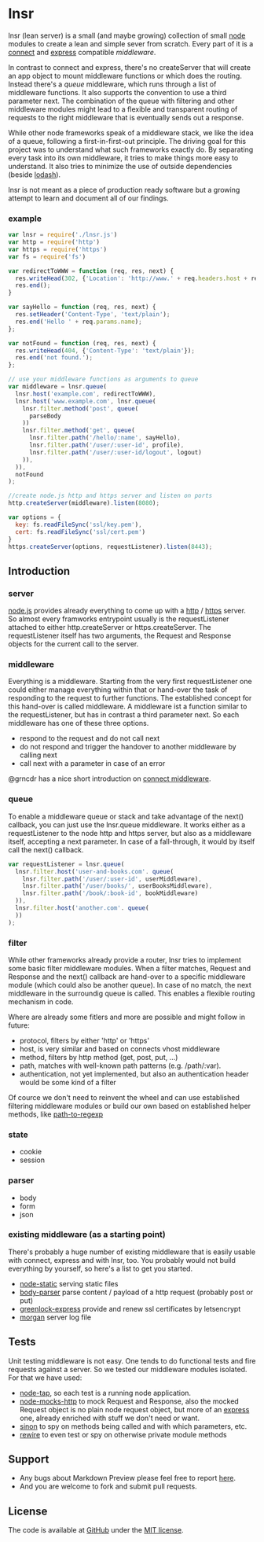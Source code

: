 # lnsr

lnsr (lean server) is a small (and maybe growing) collection of small [node][node.js] modules to create a lean and simple sever from scratch.
Every part of it is a [connect][connect github] and [express][express github] compatible _middleware_.

In contrast to connect and express, there's no createServer that will create an app object to mount middleware functions or which does the routing.
Instead there's a *queue* middleware, which runs through a list of middleware functions. It also supports the convention to use a third parameter next.
The combination of the queue with filtering and other middleware modules might lead to a flexible and transparent routing of requests to the right middleware that is eventually sends out a response.

While other node frameworks speak of a middleware stack, we like the idea of a queue, following a first-in-first-out principle.
The driving goal for this project was to understand what such frameworks exactly do. By separating every task into its own middleware, it tries to make things more easy to understand. It also tries to minimize the use of outside dependencies (beside [lodash][lodash]).

lnsr is not meant as a piece of production ready software but a growing attempt to learn and document all of our findings.

### example

```js
var lnsr = require('./lnsr.js')
var http = require('http')
var https = require('https')
var fs = require('fs')

var redirectToWWW = function (req, res, next) {
  res.writeHead(302, {'Location': 'http://www.' + req.headers.host + req.url});
  res.end();
}

var sayHello = function (req, res, next) {
  res.setHeader('Content-Type', 'text/plain');
  res.end('Hello ' + req.params.name);
};

var notFound = function (req, res, next) {
  res.writeHead(404, {'Content-Type': 'text/plain'});
  res.end('not found.');
};

// use your middleware functions as arguments to queue
var middleware = lnsr.queue(
  lnsr.host('example.com', redirectToWWW),
  lnsr.host('www.example.com', lnsr.queue(
    lnsr.filter.method('post', queue(
      parseBody
    ))
    lnsr.filter.method('get', queue(
      lnsr.filter.path('/hello/:name', sayHello),
      lnsr.filter.path('/user/:user-id', profile),
      lnsr.filter.path('/user/:user-id/logout', logout)
    )),
  )),
  notFound
);

//create node.js http and https server and listen on ports
http.createServer(middleware).listen(8080);

var options = {
  key: fs.readFileSync('ssl/key.pem'),
  cert: fs.readFileSync('ssl/cert.pem')
}
https.createServer(options, requestListener).listen(8443);
```

## Introduction

### server
[node.js] provides already everything to come up with a [http][node.js http] / [https][node.js https] server. So almost every framworks entrypoint usually is the requestListener attached to either http.createServer or https.createServer. The requestListener itself has two arguments, the Request and Response objects for the current call to the server.

### middleware

Everything is a middleware. Starting from the very first requestListener one could either manage everything within that or hand-over the task of responding to the request to further functions. The established concept for this hand-over is called middleware. A middleware ist a function similar to the requestListener, but has in contrast a third parameter next. So each middleware has one of these three options.

- respond to the request and do not call next
- do not respond and trigger the handover to another middleware by calling next
- call next with a parameter in case of an error

@grncdr has a nice short introduction on [connect middleware].

### queue

To enable a middleware queue or stack and take advantage of the next() callback, you can just use the lnsr.queue middleware.
It works either as a requestListener to the node http and https server, but also as a middleware itself, accepting a next parameter.
In case of a fall-through, it would by itself call the next() callback.

```js
var requestListener = lnsr.queue(
  lnsr.filter.host('user-and-books.com'. queue(
    lnsr.filter.path('/user/:user-id', userMiddleware),
    lnsr.filter.path('/user/books/', userBooksMiddleware),
    lnsr.filter.path('/book/:book-id', bookMiddleware)
  )),
  lnsr.filter.host('another.com'. queue(
  ))
);
```

### filter

While other frameworks already provide a router, lnsr tries to implement some basic filter middleware modules.
When a filter matches, Request and Response and the next() callback are hand-over to a specific middleware module (which could also be another queue).
In case of no match, the next middleware in the surroundig queue is called.
This enables a flexible routing mechanism in code.

Where are already some fitlers and more are possible and might follow in future:

- protocol, filters by either 'http' or 'https'
- host, is very similar and based on connects vhost middleware
- method, filters by http method (get, post, put, ...)
- path, matches with well-known path patterns (e.g. /path/:var). 
- authentication, not yet implemented, but also an authentication header would be some kind of a filter

Of cource we don't need to reinvent the wheel and can use established filtering middleware modules or build our own based on established helper methods, like [path-to-regexp][path-to-regexp]

### state

- cookie
- session

### parser

- body
- form
- json

### existing middleware (as a starting point)

There's probably a huge number of existing middleware that is easily usable with connect, express and with lnsr, too. You probably would not build everything by yourself, so here's a list to get you started.

* [node-static] serving static files
* [body-parser] parse content / payload of a http request (probably post or put)
* [greenlock-express] provide and renew ssl certificates by letsencrypt
* [morgan] server log file

## Tests

Unit testing middleware is not easy. One tends to do functional tests and fire requests against a server. So we tested our middleware modules isolated. For that we have used:

- [node-tap][tap], so each test is a running node application.
- [node-mocks-http] to mock Request and Response, also the mocked Request object is no plain node request object, but more of an [express] one, already enriched with stuff we don't need or want.
- [sinon] to spy on methods being called and with which parameters, etc.
- [rewire] to even test or spy on otherwise private module methods


## Support

- Any bugs about Markdown Preview please feel free to report [here][issue].
- And you are welcome to fork and submit pull requests.

## License

The code is available at [GitHub][home] under the [MIT license][license].

[home]: https://github.com/matths/lnsr
[issue]: https://github.com/matths/lnsr/issues
[license]: https://github.com/matths/lnsr/blob/master/LICENSE
[node.js]: https://nodejs.org
[node.js github]: https://github.com/nodejs/node
[node.js http]: https://nodejs.org/api/https.html
[node.js https]: https://nodejs.org/api/https.html
[connect]: http://www.senchalabs.org/connect/proto.html
[connect github]: https://github.com/senchalabs/connect
[connect middleware]: https://stephensugden.com/middleware_guide/
[express]: https://github.com/expressjs/express
[express github]: https://expressjs.com
[lodash]: https://lodash.com
[lodash github]: https://github.com/lodash/lodash
[tap]: http://www.node-tap.org
[tap github]: https://github.com/tapjs/node-tap
[sinon]: http://sinonjs.org
[sinon github]: https://github.com/sinonjs/sinon
[rewire]: https://github.com/jhnns/rewire
[greenlock-express]: https://github.com/daplie/greenlock-express
[node-static]: https://github.com/cloudhead/node-static
[body-parser]: https://github.com/expressjs/body-parser
[path-to-regexp]: https://github.com/pillarjs/path-to-regexp
[morgan]: https://github.com/expressjs/morgan
[node-mocks-http]: https://github.com/howardabrams/node-mocks-http
